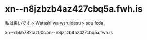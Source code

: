 # xn--n8jzbzb4az427cbq5a.fwh.is
私は悪いです > Watashi wa waruidesu > sou foda

xn--dbkb7821az00c.xn--n8jzbzb4az427cbq5a.fwh.is
